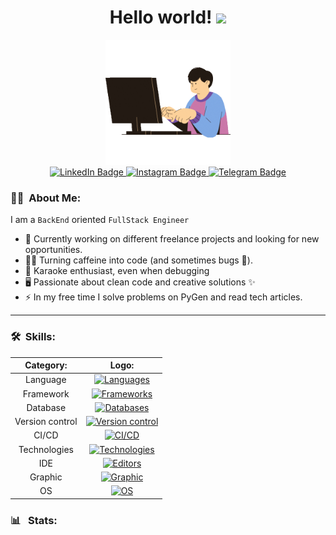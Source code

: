 <h1 align="center">
  Hello world!
  <img src="https://media.giphy.com/media/hvRJCLFzcasrR4ia7z/giphy.gif" width="30px">
</h1>
<div id="header" align="center">
  <img src="logo1.gif" width="200"/>
</div>
<div id="badges" align="center">
  <a href="https://www.linkedin.com/in/kelevv/">
    <img src="https://img.shields.io/badge/LinkedIn-blue?style=flat&logo=linkedin&logoColor=white" alt="LinkedIn Badge"/>
  </a>
  <a href="https://www.instagram.com/u_should_hire_me/">
    <img src="https://img.shields.io/badge/Instagram-purple?style=flat&logo=instagram&logoColor=white" alt="Instagram Badge"/>
  </a>
  <a href="https://t.me/malikinsdev">
    <img src="https://img.shields.io/badge/Telegram-blue?style=flat&logo=telegram&logoColor=white" alt="Telegram Badge"/>
  </a>
</div>

### :man_technologist: &nbsp;About Me:

I am a `BackEnd` oriented `FullStack Engineer`

-   🔭 Currently working on different freelance projects and looking for new opportunities.
-   👨‍💻 Turning caffeine into code (and sometimes bugs 🐛).
-   🎤 Karaoke enthusiast, even when debugging
-   🖥️ Passionate about clean code and creative solutions ✨
-   ⚡ In my free time I solve problems on PyGen and read tech articles.

---

### :hammer_and_wrench: &nbsp;Skills:

|    Category:    |                                                     Logo:                                                      |
| :-------------: | :------------------------------------------------------------------------------------------------------------: |
|    Language     |                 [![Languages](https://skillicons.dev/icons?i=js,py,c)](https://skillicons.dev)                 |
|    Framework    |  [![Frameworks](https://skillicons.dev/icons?i=nodejs,django,express,flask,fastapi)](https://skillicons.dev)   |
|    Database     | [![Databases](https://skillicons.dev/icons?i=mongodb,postgres,redis,sqlite,sequelize)](https://skillicons.dev) |
| Version control |    [![Version control](https://skillicons.dev/icons?i=git,gitlab,github,bitbucket)](https://skillicons.dev)    |
|      CI/CD      |               [![CI/CD](https://skillicons.dev/icons?i=jenkins,docker)](https://skillicons.dev)                |
|  Technologies   |        [![Technologies](https://skillicons.dev/icons?i=npm,html,css,bootstrap)](https://skillicons.dev)        |
|       IDE       |     [![Editors](https://skillicons.dev/icons?i=pycharm,sublime,vim,vscode,unity)](https://skillicons.dev)      |
|     Graphic     |          [![Graphic](https://skillicons.dev/icons?i=threejs,blender,autocad)](https://skillicons.dev)          |
|       OS        |                 [![OS](https://skillicons.dev/icons?i=ubuntu,windows)](https://skillicons.dev)                 |

### :bar_chart:  &nbsp;Stats:
